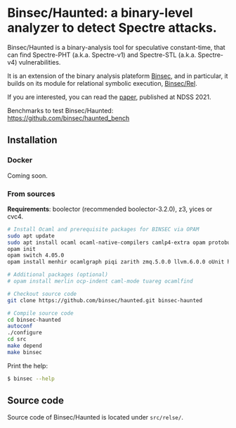 # Binsec/Haunted: a binary-level analyzer to detect Spectre attacks.
Binsec/Haunted is a binary-analysis tool for speculative
constant-time, that can find Spectre-PHT (a.k.a. Spectre-v1) and
Spectre-STL (a.k.a. Spectre-v4) vulnerabilities.

It is an extension of the binary analysis plateform
[Binsec](https://github.com/binsec/binsec), and in particular, it
builds on its module for relational symbolic execution,
[Binsec/Rel](https://github.com/binsec/Rel).

If you are interested, you can read the
[paper](https://binsec.github.io/assets/publications/papers/2021-ndss.pdf),
published at NDSS 2021.

Benchmarks to test Binsec/Haunted: https://github.com/binsec/haunted_bench

## Installation
### Docker
Coming soon.
<!-- ### Docker -->
<!-- The docker contains necessary files for running Binsec/Haunted and the benchmarks to test it. -->

<!-- 1. Download the [image](todo). -->

<!-- 2. Import the image: -->
<!-- ``` -->
<!-- docker load < binsec-haunted.tar -->
<!-- ``` -->

<!-- 3. Run the container: -->
<!-- ``` -->
<!-- docker run -it binsec-haunted /bin/bash -->
<!-- ``` -->

<!-- 4. Run `./update.sh` to get the latest version of Binsec/Haunted. -->

<!-- You are ready to go ! (Read https://github.com/binsec/haunted_bench for examples on how to use Binsec/Haunted). -->

### From sources
**Requirements**: boolector (recommended boolector-3.2.0), z3, yices or cvc4.

``` bash
# Install Ocaml and prerequisite packages for BINSEC via OPAM
sudo apt update
sudo apt install ocaml ocaml-native-compilers camlp4-extra opam protobuf-compiler libgmp-dev libzmq3-dev llvm-6.0-dev cmake pkg-config
opam init
opam switch 4.05.0
opam install menhir ocamlgraph piqi zarith zmq.5.0.0 llvm.6.0.0 oUnit hashset containers

# Additional packages (optional)
# opam install merlin ocp-indent caml-mode tuareg ocamlfind

# Checkout source code
git clone https://github.com/binsec/haunted.git binsec-haunted

# Compile source code
cd binsec-haunted
autoconf
./configure
cd src
make depend
make binsec
```

Print the help:
``` bash
$ binsec --help
```

## Source code
Source code of Binsec/Haunted is located under `src/relse/`.
